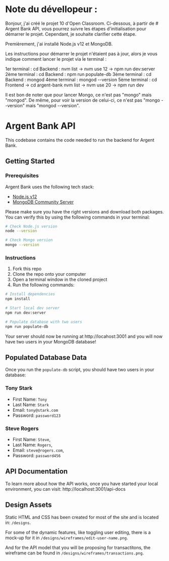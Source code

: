 # Note du dévellopeur :

Bonjour, j'ai créé le projet 10 d'Open Classroom. Ci-dessous, à partir de # Argent Bank API, vous pourrez suivre les étapes d'initialisation pour démarrer le projet. Cependant, je souhaite clarifier cette étape.

Premièrement, j'ai installé Node.js v12 et MongoDB.

Les instructions pour démarrer le projet n'étaient pas à jour, alors je vous indique comment lancer le projet via le terminal :

1er terminal :  cd Backend : nvm list -> nvm use 12 -> npm run dev:server
2ème terminal :  cd Backend : npm run populate-db
3ème terminal : cd Backend : mongod
4ème terminal : mongod --version
5ème terminal : cd Frontend -> cd argent-bank nvm list -> nvm use 20 -> npm run dev

Il est bon de noter que pour lancer Mongo, ce n'est pas "mongo" mais "mongod". 
De même, pour voir la version de celui-ci, ce n'est pas "mongo --version" mais "mongod --version".

# Argent Bank API

This codebase contains the code needed to run the backend for Argent Bank.

## Getting Started

### Prerequisites

Argent Bank uses the following tech stack:

- [Node.js v12](https://nodejs.org/en/)
- [MongoDB Community Server](https://www.mongodb.com/try/download/community)

Please make sure you have the right versions and download both packages. You can verify this by using the following commands in your terminal:

```bash
# Check Node.js version
node --version

# Check Mongo version
mongo --version
```

### Instructions

1. Fork this repo
1. Clone the repo onto your computer
1. Open a terminal window in the cloned project
1. Run the following commands:

```bash
# Install dependencies
npm install

# Start local dev server
npm run dev:server

# Populate database with two users
npm run populate-db
```

Your server should now be running at http://locahost:3001 and you will now have two users in your MongoDB database!

## Populated Database Data

Once you run the `populate-db` script, you should have two users in your database:

### Tony Stark

- First Name: `Tony`
- Last Name: `Stark`
- Email: `tony@stark.com`
- Password: `password123`

### Steve Rogers

- First Name: `Steve`,
- Last Name: `Rogers`,
- Email: `steve@rogers.com`,
- Password: `password456`

## API Documentation

To learn more about how the API works, once you have started your local environment, you can visit: http://localhost:3001/api-docs

## Design Assets

Static HTML and CSS has been created for most of the site and is located in: `/designs`.

For some of the dynamic features, like toggling user editing, there is a mock-up for it in `/designs/wireframes/edit-user-name.png`.

And for the API model that you will be proposing for transactitons, the wireframe can be found in `/designs/wireframes/transactions.png`.
